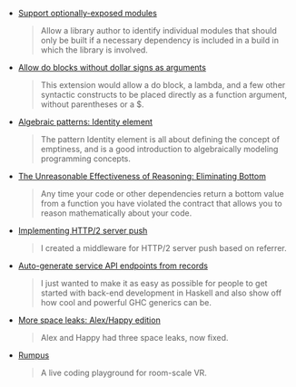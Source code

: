 <!-- 2016-07-07 -->

-   [Support optionally-exposed modules](https://github.com/sol/hpack/pull/112)

    > Allow a library author to identify individual modules that should only be built if a necessary dependency is included in a build in which the library is involved.

-   [Allow do blocks without dollar signs as arguments](https://ghc.haskell.org/trac/ghc/ticket/10843)

    > This extension would allow a do block, a lambda, and a few other syntactic constructs to be placed directly as a function argument, without parentheses or a $.

-   [Algebraic patterns: Identity element](https://philipnilsson.github.io/Badness10k/posts/2016-06-29-functional-patterns-identity-element.html)

    > The pattern Identity element is all about defining the concept of emptiness, and is a good introduction to algebraically modeling programming concepts.

-   [The Unreasonable Effectiveness of Reasoning: Eliminating Bottom](https://github.com/typedops/funops/blob/f3a2983f655e2d920003ff3b802b3ad8e16f9d32/src/main/tut/2016-05-31-unreasonable-effectiveness-of-reasoning-understanding-bottom.md)

    > Any time your code or other dependencies return a bottom value from a function you have violated the contract that allows you to reason mathematically about your code.

-   [Implementing HTTP/2 server push](http://www.yesodweb.com/blog/2016/07/http2-server-push)

    > I created a middleware for HTTP/2 server push based on referrer.

-   [Auto-generate service API endpoints from records](http://www.haskellforall.com/2016/07/auto-generate-service-api-endpoints.html)

    > I just wanted to make it as easy as possible for people to get started with back-end development in Haskell and also show off how cool and powerful GHC generics can be.

-   [More space leaks: Alex/Happy edition](https://neilmitchell.blogspot.de/2016/07/more-space-leaks-alexhappy-edition.html)

    > Alex and Happy had three space leaks, now fixed.

-   [Rumpus](https://www.youtube.com/watch?v=pnEdY2Qttvw)

    > A live coding playground for room-scale VR.
